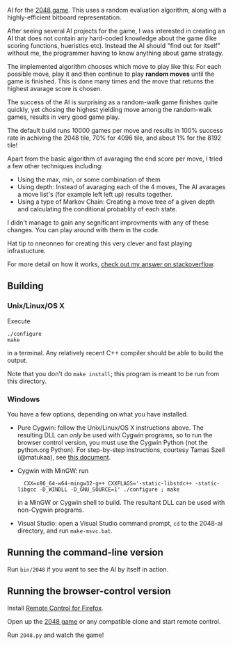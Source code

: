 AI for the [2048 game](http://gabrielecirulli.github.io/2048/). This uses a random evaluation algorithm, along with a highly-efficient bitboard representation.

After seeing several AI projects for the game, I was interested in creating an AI that does not contain any hard-coded knowledge about the game (like scoring functions, hueristics etc). Instead the AI should "find out for itself" without me, the programmer having to know anything about game stratagy.

The implemented algorithm chooses which move to play like this: For each possible move, play it and then continue to play **random moves** until the game is finished. This is done many times and the move that returns the highest avarage score is chosen.

The success of the AI is surprising as a random-walk game finishes quite quickly, yet chosing the highest yielding move among the random-walk games, results in very good game play. 

The default build runs 10000 games per move and results in 100% success rate in achiving the 2048 tile, 70% for 4096 tile, and about 1% for the 8192 tile!

Apart from the basic algorithm of avaraging the end score per move, I tried a few other techniques including:
- Using the max, min, or some combination of them
- Using depth: Instead of avaraging each of the 4 moves, The AI avarages a move list's (for example left left up) results together.
- Using a type of Markov Chain: Creating a move tree of a given depth and calculating the conditional probablity of each state.

I didn't manage to gain any segnificant improvments with any of these changes. You can play around with them in the code.

Hat tip to nneonneo for creating this very clever and fast playing infrastucture.

For more detail on how it works, [check out my answer on stackoverflow](http://stackoverflow.com/a/22389702/1056032).

## Building

### Unix/Linux/OS X

Execute

    ./configure
    make

in a terminal. Any relatively recent C++ compiler should be able to build the output.

Note that you don't do `make install`; this program is meant to be run from this directory.

### Windows

You have a few options, depending on what you have installed.

- Pure Cygwin: follow the Unix/Linux/OS X instructions above. The resulting DLL can *only* be used with Cygwin programs, so
to run the browser control version, you must use the Cygwin Python (not the python.org Python). For step-by-step instructions, courtesy Tamas Szell (@matukaa), see [this document](https://github.com/nneonneo/2048-ai/wiki/CygwinStepByStep.pdf).
- Cygwin with MinGW: run

        CXX=x86_64-w64-mingw32-g++ CXXFLAGS='-static-libstdc++ -static-libgcc -D_WINDLL -D_GNU_SOURCE=1' ./configure ; make

    in a MinGW or Cygwin shell to build. The resultant DLL can be used with non-Cygwin programs.
- Visual Studio: open a Visual Studio command prompt, `cd` to the 2048-ai directory, and run `make-msvc.bat`.

## Running the command-line version

Run `bin/2048` if you want to see the AI by itself in action.

## Running the browser-control version

Install [Remote Control for Firefox](https://addons.mozilla.org/en-US/firefox/addon/remote-control/).

Open up the [2048 game](http://gabrielecirulli.github.io/2048/) or any compatible clone and start remote control.

Run `2048.py` and watch the game!
